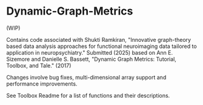 # Dynamic-Graph-Metrics

(WIP)

Contains code associated with Shukti Ramkiran, "Innovative graph-theory based data analysis approaches for functional neuroimaging data tailored to application in neuropsychiatry." Submitted (2025) based on Ann E. Sizemore and Danielle S. Bassett, "Dynamic Graph Metrics: Tutorial, Toolbox, and Tale." (2017)

Changes involve bug fixes, multi-dimensional array support and performance improvements.

See Toolbox Readme for a list of functions and their descriptions.
